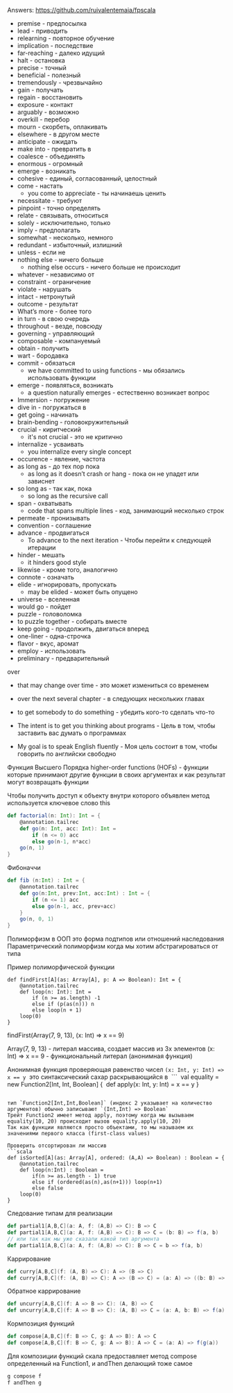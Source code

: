 Answers: https://github.com/ruivalentemaia/fpscala

- premise - предпосылка
- lead - приводить
- relearning - повторное обучение
- implication - последствие
- far-reaching - далеко идущий
- halt - остановка
- precise - точный
- beneficial - полезный
- tremendously - чрезвычайно
- gain - получать
- regain - восстановить
- exposure - контакт
- arguably - возможно
- overkill - перебор
- mourn - скорбеть, оплакивать
- elsewhere - в другом месте
- anticipate - ожидать
- make into - превратить в
- coalesce - объединять
- enormous - огромный
- emerge - возникать
- cohesive - единый, согласованный, целостный
- come - настать
	- you come to appreciate - ты начинаешь ценить
- necessitate - требуют
- pinpoint - точно определять
- relate - связывать, относиться
- solely - исключительно, только
- imply - предполагать
- somewhat - несколько, немного
- redundant - избыточный, излишний
- unless - если не
- nothing else - ничего больше
	- nothing else occurs - ничего больше не происходит
- whatever - независимо от
- constraint - ограничение
- violate - нарушать
- intact - нетронутый
- outcome - результат
- What’s more - более того
- in turn - в свою очередь
- throughout - везде, повсюду
- governing - управляющий
- composable - компануемый
- obtain - получить
- wart - бородавка
- commit - обязаться
	- we have committed to using functions - мы обязались использовать функции
- emerge - появляться, возникать
	- a question naturally emerges - естественно возникает вопрос
- Immersion - погружение
- dive in - погружаться в
- get going - начинать
- brain-bending - головокружительный
- crucial - киритческий
	- it's not crucial - это не критично
- internalize - усваивать
	- you internalize every single concept
- occurence - явление, частота
- as long as - до тех пор пока
	- as long as it doesn’t crash or hang - пока он не упадет или зависнет
- so long as - так как, пока
	- so long as the recursive call
- span - охватывать
	- code that spans multiple lines - код, занимающий несколько строк
- permeate - пронизывать
- convention - соглашение
- advance - продвигаться
	- To advance to the next iteration - Чтобы перейти к следующей итерации
- hinder - мешать
	- it hinders good style
- likewise - кроме того, аналогично
- connote - означать
- elide - игнорировать, пропускать
	- may be elided - может быть опущено
- universe - вселенная
- would go - пойдет
- puzzle - головоломка
- to puzzle together - собирать вместе
- keep going - продолжить, двигаться вперед
- one-liner - одна-строчка
- flavor - вкус, аромат
- employ - использовать
- preliminary - предварительный

over
- that may change over time - это может измениться со временем
- over the next several chapter - в следующих нескольких главах

- to get somebody to do something - убедить кого-то сделать что-то
- The intent is to get you thinking about programs - Цель в том, чтобы заставить вас думать о программах
- My goal is to speak English fluently - Моя цель состоит в том, чтобы говорить по английски свободно


Функция Высшего Порядка higher-order functions (HOFs) - функции которые принимают другие функции в своих аргументах и как результат могут возвращать функции

Чтобы получить доступ к объекту внутри которого объявлен метод используется ключевое слово this

```scala
def factorial(n: Int): Int = { 
	@annotation.tailrec
	def go(n: Int, acc: Int): Int =
		if (n <= 0) acc 
		else go(n-1, n*acc)
	go(n, 1) 
}
```

Фибоначчи
```scala
def fib (n:Int) : Int = {
	@annotation.tailrec
	def go(n:Int, prev:Int, acc:Int) : Int = {
		if (n <= 1) acc
		else go(n-1, acc, prev+acc)
	}
	go(n, 0, 1)
}
```

Полиморфизм в ООП это форма подтипов или отношений наследования
Параметрический полиморфизм когда мы хотим абстрагироваться от типа

Пример полиморфической функции
```
def findFirst[A](as: Array[A], p: A => Boolean): Int = {
	@annotation.tailrec
	def loop(n: Int): Int =  
		if (n >= as.length) -1 
		else if (p(as(n))) n 
		else loop(n + 1)
	loop(0)
}
```

findFirst(Array(7, 9, 13), (x: Int) => x == 9)

Array(7, 9, 13) - литерал массива, создает массив из 3х элементов
(x: Int) => x == 9 - функциональный литерал (анонимная функция)

Анонимная функция проверяющая равенство чисел
`(x: Int, y: Int) => x == y`
 это синтаксический сахар раскрывающийся в 
 ```
 val equality = new Function2[Int, Int, Boolean] { 
	 def apply(x: Int, y: Int) = x == y
}
```

тип `Function2[Int,Int,Boolean]` (индекс 2 указывает на количество аргументов) обычно записывают `(Int,Int) => Boolean`
Трейт Function2 имеет метод apply, поэтому когда мы вызываем equality(10, 20) происходит вызов equality.apply(10, 20)
Так как функции являются просто объектами, то мы называем их значениями первого класса (first-class values)

Проверить отсортирован ли массив
```scala
def isSorted[A](as: Array[A], ordered: (A,A) => Boolean) : Boolean = {
	@annotation.tailrec
	def loop(n:Int) : Boolean = 
		if(n >= as.length - 1) true
		else if (ordered(as(n),as(n+1))) loop(n+1)
		else false
	loop(0)
}
```

Следование типам для реализации
```scala
def partial1[A,B,C](a: A, f: (A,B) => C): B => C
def partial1[A,B,C](a: A, f: (A,B) => C): B => C = (b: B) => f(a, b)
// или так как мы уже сказали какой тип аргумента
def partial1[A,B,C](a: A, f: (A,B) => C): B => C = b => f(a, b)
```

Каррирование
```scala
def curry[A,B,C](f: (A, B) => C): A => (B => C)
def curry[A,B,C](f: (A, B) => C): A => (B => C) = (a: A) => ((b: B) => f(a, b))
```

Обратное каррирование
```scala
def uncurry[A,B,C](f: A => B => C): (A, B) => C
def uncurry[A,B,C](f: A => B => C): (A, B) => C = (a: A, b: B) => f(a)(b)
```

Кормпозиция функций
```scala
def compose[A,B,C](f: B => C, g: A => B): A => C
def compose[A,B,C](f: B => C, g: A => B): A => C = (a: A) => f(g(a))
```

Для композиции функций скала предоставляет метод compose определенный на Function1, и andThen делающий тоже самое
```scala
g compose f
f andThen g
```

